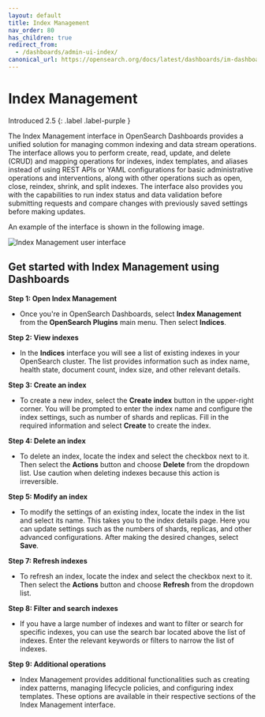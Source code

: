 ```yaml
---
layout: default
title: Index Management
nav_order: 80
has_children: true
redirect_from:
  - /dashboards/admin-ui-index/
canonical_url: https://opensearch.org/docs/latest/dashboards/im-dashboards/index/
---
```


# Index Management
Introduced 2.5
{: .label .label-purple }

The Index Management interface in OpenSearch Dashboards provides a unified solution for managing common indexing and data stream operations. The interface allows you to perform create, read, update, and delete (CRUD) and mapping operations for indexes, index templates, and aliases instead of using REST APIs or YAML configurations for basic administrative operations and interventions, along with other operations such as open, close, reindex, shrink, and split indexes. The interface also provides you with the capabilities to run index status and data validation before submitting requests and compare changes with previously saved settings before making updates.

An example of the interface is shown in the following image.

![Index Management user interface]({{site.url}}{{site.baseurl}}/images/dashboards/index-management-UI.png)

## Get started with Index Management using Dashboards

**Step 1: Open Index Management** 

- Once you're in OpenSearch Dashboards, select **Index Management** from the **OpenSearch Plugins** main menu. Then select **Indices**.

**Step 2: View indexes** 

- In the **Indices** interface you will see a list of existing indexes in your OpenSearch cluster. The list provides information such as index name, health state, document count, index size, and other relevant details.  

**Step 3: Create an index** 

- To create a new index, select the **Create index** button in the upper-right corner. You will be prompted to enter the index name and configure the index settings, such as number of shards and replicas. Fill in the required information and select **Create** to create the index.

**Step 4: Delete an index** 

- To delete an index, locate the index and select the checkbox next to it. Then select the **Actions** button and choose **Delete** from the dropdown list. Use caution when deleting indexes because this action is irreversible. 

**Step 5: Modify an index** 

- To modify the settings of an existing index, locate the index in the list and select its name. This takes you to the index details page. Here you can update settings such as the numbers of shards, replicas, and other advanced configurations. After making the desired changes, select **Save**.

**Step 7: Refresh indexes** 

- To refresh an index, locate the index and select the checkbox next to it. Then select the **Actions** button and choose **Refresh** from the dropdown list.

**Step 8: Filter and search indexes** 

- If you have a large number of indexes and want to filter or search for specific indexes, you can use the search bar located above the list of indexes. Enter the relevant keywords or filters to narrow the list of indexes.

**Step 9: Additional operations** 

- Index Management provides additional functionalities such as creating index patterns, managing lifecycle policies, and configuring index templates. These options are available in their respective sections of the Index Management interface. 
